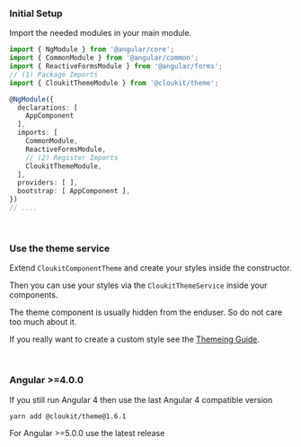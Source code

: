 <!-- !!! will be dynamically included into cloukit.github.io component doc !!! -->
<!-- !!! DO NOT USE UNECESSARY MARRKUP THAT BREAKS THE CORPORATE DESIGN !!! -->

### Initial Setup

Import the needed modules in your main module.

```typescript
import { NgModule } from '@angular/core';
import { CommonModule } from '@angular/common';
import { ReactiveFormsModule } from '@angular/forms';
// (1) Package Imports
import { CloukitThemeModule } from '@cloukit/theme';

@NgModule({
  declarations: [
    AppComponent
  ],
  imports: [
    CommonModule,
    ReactiveFormsModule,
    // (2) Register Imports
    CloukitThemeModule,
  ],
  providers: [ ],
  bootstrap: [ AppComponent ],
})
// ....
```

&nbsp;

### Use the theme service

Extend `CloukitComponentTheme` and create your styles inside the constructor.

Then you can use your styles via the `CloukitThemeService` inside your components.

The theme component is usually hidden from the enduser. So do not care too much about it.

If you really want to create a custom style see the [Themeing Guide](https://cloukit.github.io/#/guide/themeing).

&nbsp;

### Angular >=4.0.0

If you still run Angular 4 then use the last Angular 4 compatible version

```bash
yarn add @cloukit/theme@1.6.1
```

For Angular >=5.0.0 use the latest release
